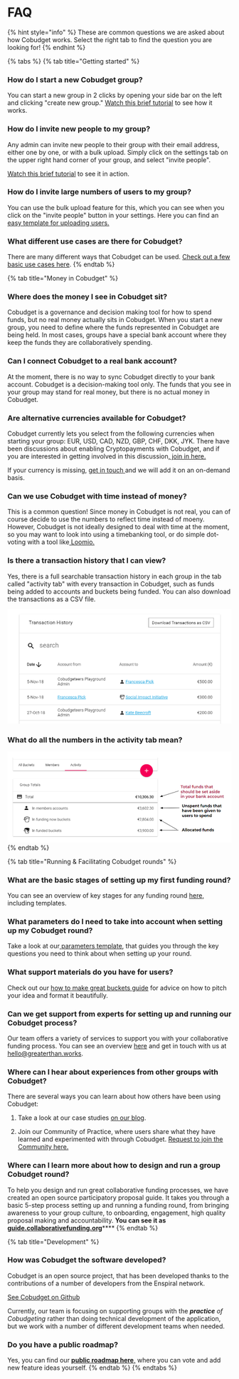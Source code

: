 # FAQ

{% hint style="info" %}
These are common questions we are asked about how Cobudget works. Select the right tab to find the question you are looking for!
{% endhint %}

{% tabs %}
{% tab title="Getting started" %}
### How do I start a new Cobudget group?

 You can start a new group in 2 clicks by opening your side bar on the left and clicking "create new group." [Watch this brief tutorial](guides-and-how-to/group-admin-guide.md#1-basic-admin-features) to see how it works. 

### How do I invite new people to my group? 

Any admin can invite new people to their group with their email address, either one by one, or with a bulk upload. Simply click on the settings tab on the upper right hand corner of your group, and select "invite people". 

 [Watch this brief tutorial](guides-and-how-to/group-admin-guide.md#1-basic-admin-features) to see it in action. 

### How do I invite large numbers of users to my group? 

You can use the bulk upload feature for this, which you can see when you click on the "invite people" button in your settings. Here you can find an [easy template for uploading users.](guides-and-how-to/cobudget-resources-and-templates.md#2-setup)  

### What different use cases are there for Cobudget? 

There are many different ways that Cobudget can be used. [Check out a few basic use cases here](guides-and-how-to/cobudget-use-cases.md). 
{% endtab %}

{% tab title="Money in Cobudget" %}
### Where does the money I see in Cobudget sit? 

Cobudget is a governance and decision making tool for how to spend funds, but no real money actually sits in Cobudget. When you start a new group, you need to define where the funds represented in Cobudget are being held. In most cases, groups have a special bank account where they keep the funds they are collaboratively spending. 

### Can I connect Cobudget to a real bank account? 

At the moment,  there is no way to sync Cobudget directly to your bank account.  Cobudget is a decision-making tool only. The funds that you see in your group may stand for real money, but there is no actual money in Cobudget.

### Are alternative currencies available for Cobudget? 

Cobudget currently lets you select from the following currencies when starting your group: EUR, USD, CAD, NZD, GBP, CHF, DKK, JYK. There have been discussions about enabling Cryptopayments with Cobudget, and if you are interested in getting involved in this discussion[, join in here.](https://www.loomio.org/d/wu6ryS2d/cobudget-crypto-continuing-the-thread-from-the-network-convergence-) 

If your currency is missing, [get in touch ](mailto:hello@greaterthan.works)and we will add it on an on-demand basis. 

### Can we use Cobudget with time instead of money? 

This is a common question! Since money in Cobudget is not real, you can of course decide to use the numbers to reflect time instead of moeny. However, Cobudget is not ideally designed to deal with time at the moment, so you may want to look into using a timebanking tool, or do simple dot-voting with a tool like[ Loomio. ](http://Loomio.org)

### Is there a transaction history that I can view? 

Yes, there is a full searchable transaction history in each group in the tab called "activity tab" with every transaction in Cobudget, such as funds being added to accounts and buckets being funded. You can also download the transactions as a CSV file. 

![](.gitbook/assets/image%20%282%29.png)

### What do all the numbers in the activity tab mean? 

![](.gitbook/assets/image%20%284%29.png)
{% endtab %}

{% tab title="Running & Facilitating Cobudget rounds" %}
### What are the basic stages of setting up my first funding round? 

You can see an overview of key stages for any funding round [here,](guides-and-how-to/cobudget-resources-and-templates.md#1-discovery) including templates. 

### What parameters do I need to take into account when setting up my Cobudget round?

Take a look at our[ parameters template](guides-and-how-to/cobudget-resources-and-templates.md#2-setup), that guides you through the key questions you need to think about when setting up your round. 

### What support materials do you have for users? 

Check out our [how to make great buckets guide](guides-and-how-to/making-great-buckets.md) for advice on how to pitch your idea and format it beautifully. 

### Can we get support from experts for setting up and running our Cobudget process? <a id="can-we-get-support-from-experts-for-setting-up-and-running-our-cobudget-process"></a>

Our team offers a variety of services to support you with your collaborative funding process. You can see an overview [here](http://cobudget.co/services) and get in touch with us at hello@greaterthan.works.

### Where can I hear about experiences from other groups with Cobudget? <a id="where-can-i-hear-about-experiences-from-other-groups-with-cobudget"></a>

There are several ways you can learn about how others have been using Cobudget:

1. Take a look at our case studies [on our blog](https://stories.greaterthan.finance/tagged/cobudget).

2. Join our Community of Practice, where users share what they have learned and experimented with through Cobudget. [Request to join the Community here.](https://www.loomio.org/g/CI3j26MK/greaterthan-community)

### Where can I learn more about how to design and run a group Cobudget round? 

To help you design and run great collaborative funding processes, we have created an open source participatory proposal guide. It takes you through a basic 5-step process setting up and running a funding round, from bringing awareness to your group culture, to onboarding, engagement, high quality proposal making and accountability. **You can see it as** [**guide.collaborativefunding.org**](https://guide.collaborativefunding.org/)\*\*\*\*
{% endtab %}

{% tab title="Development" %}
### How was Cobudget the software developed? 

Cobudget is an open source project, that has been developed thanks to the contributions of a number of developers from the Enspiral network.  

[See Cobudget on Github](https://github.com/cobudget) 

Currently, our team is focusing on supporting groups with the _**practice** of Cobudgeting_ rather than doing technical development of the application, but we work with a number of different development teams when needed. 

### Do you have a public roadmap? 

Yes, you can find our [**public roadmap here**,](https://changemap.co/greaterthan/cobudget/) where you can vote and add new feature ideas yourself. 
{% endtab %}
{% endtabs %}

### 



